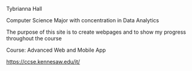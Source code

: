 Tybrianna Hall

Computer Science Major with concentration in Data Analytics

The purpose of this site is to create webpages and to show my progress throughout the course

Course: Advanced Web and Mobile App 

https://ccse.kennesaw.edu/it/
